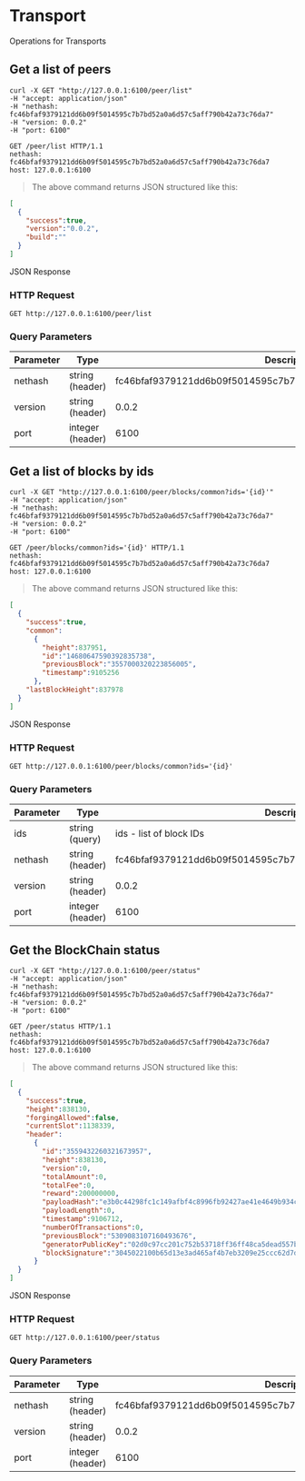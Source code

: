 # Transport

Operations for Transports

## Get a list of peers

```shell
curl -X GET "http://127.0.0.1:6100/peer/list" 
-H "accept: application/json" 
-H "nethash: fc46bfaf9379121dd6b09f5014595c7b7bd52a0a6d57c5aff790b42a73c76da7" 
-H "version: 0.0.2" 
-H "port: 6100"
```

```http
GET /peer/list HTTP/1.1
nethash: fc46bfaf9379121dd6b09f5014595c7b7bd52a0a6d57c5aff790b42a73c76da7
host: 127.0.0.1:6100
```

> The above command returns JSON structured like this:

```json
[
  {
    "success":true,
    "version":"0.0.2",
    "build":""
  }
]
```

JSON Response

### HTTP Request

`GET http://127.0.0.1:6100/peer/list`

### Query Parameters

Parameter | Type | Description
--------- | ------- | -----------
nethash | string<br>(header) | fc46bfaf9379121dd6b09f5014595c7b7bd52a0a6d57c5aff790b42a73c76da7
version | string<br>(header) | 0.0.2
port | integer<br>(header) | 6100

## Get a list of blocks by ids

```shell
curl -X GET "http://127.0.0.1:6100/peer/blocks/common?ids='{id}'" 
-H "accept: application/json" 
-H "nethash: fc46bfaf9379121dd6b09f5014595c7b7bd52a0a6d57c5aff790b42a73c76da7" 
-H "version: 0.0.2" 
-H "port: 6100"
```

```http
GET /peer/blocks/common?ids='{id}' HTTP/1.1
nethash: fc46bfaf9379121dd6b09f5014595c7b7bd52a0a6d57c5aff790b42a73c76da7
host: 127.0.0.1:6100
```

> The above command returns JSON structured like this:

```json
[
  {
    "success":true,
    "common":
      {
        "height":837951,
        "id":"14680647590392835738",
        "previousBlock":"3557000320223856005",
        "timestamp":9105256
      },
    "lastBlockHeight":837978
  }
]
```

JSON Response

### HTTP Request

`GET http://127.0.0.1:6100/peer/blocks/common?ids='{id}'`

### Query Parameters

Parameter | Type | Description
--------- | ------- | -----------
ids | string<br>(query) | ids - list of block IDs
nethash | string<br>(header) | fc46bfaf9379121dd6b09f5014595c7b7bd52a0a6d57c5aff790b42a73c76da7
version | string<br>(header) | 0.0.2
port | integer<br>(header) | 6100

## Get the BlockChain status

```shell
curl -X GET "http://127.0.0.1:6100/peer/status" 
-H "accept: application/json" 
-H "nethash: fc46bfaf9379121dd6b09f5014595c7b7bd52a0a6d57c5aff790b42a73c76da7" 
-H "version: 0.0.2" 
-H "port: 6100"
```

```http
GET /peer/status HTTP/1.1
nethash: fc46bfaf9379121dd6b09f5014595c7b7bd52a0a6d57c5aff790b42a73c76da7
host: 127.0.0.1:6100
```

> The above command returns JSON structured like this:

```json
[
  {
    "success":true,
    "height":838130,
    "forgingAllowed":false,
    "currentSlot":1138339,
    "header":
      {
        "id":"3559432260321673957",
        "height":838130,
        "version":0,
        "totalAmount":0,
        "totalFee":0,
        "reward":200000000,
        "payloadHash":"e3b0c44298fc1c149afbf4c8996fb92427ae41e4649b934ca495991b7852b855",
        "payloadLength":0,
        "timestamp":9106712,
        "numberOfTransactions":0,
        "previousBlock":"5309083107160493676",
        "generatorPublicKey":"02d0c97cc201c752b53718ff36ff48ca5dead557bc1c47335476e71a0143263789",
        "blockSignature":"3045022100b65d13e3ad465af4b7eb3209e25ccc62d7df74f2f1ea50b97ec973e8981f074402203d1af020a5cf744fdb41f2472ef30ebfaf5c0367adcc994db92895a9f272e14a"
      }
  }
]
```

JSON Response

### HTTP Request

`GET http://127.0.0.1:6100/peer/status`

### Query Parameters

Parameter | Type | Description
--------- | ------- | -----------
nethash | string<br>(header) | fc46bfaf9379121dd6b09f5014595c7b7bd52a0a6d57c5aff790b42a73c76da7
version | string<br>(header) | 0.0.2
port | integer<br>(header) | 6100
